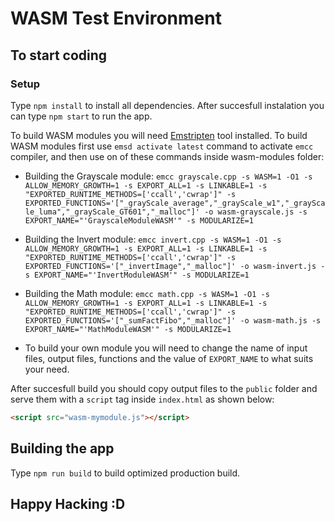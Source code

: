 # WASM Test Environment

## To start coding

### Setup

Type `npm install` to install all dependencies. After succesfull instalation you can type `npm start` to run the app.

To build WASM modules you will need [Emstripten](https://emscripten.org/) tool installed.
To build WASM modules first use `emsd activate latest` command to activate `emcc` compiler, and then use on of these commands inside wasm-modules folder:
- Building the Grayscale module: `emcc grayscale.cpp -s WASM=1 -O1 -s ALLOW_MEMORY_GROWTH=1 -s EXPORT_ALL=1 -s LINKABLE=1 -s "EXPORTED_RUNTIME_METHODS=['ccall','cwrap']" -s EXPORTED_FUNCTIONS='["_grayScale_average","_grayScale_w1","_grayScale_luma","_grayScale_GT601","_malloc"]' -o wasm-grayscale.js -s EXPORT_NAME="'GrayscaleModuleWASM'" -s MODULARIZE=1`

- Building the Invert module: `emcc invert.cpp -s WASM=1 -O1 -s ALLOW_MEMORY_GROWTH=1 -s EXPORT_ALL=1 -s LINKABLE=1 -s "EXPORTED_RUNTIME_METHODS=['ccall','cwrap']" -s EXPORTED_FUNCTIONS='["_invertImage","_malloc"]' -o wasm-invert.js -s EXPORT_NAME="'InvertModuleWASM'" -s MODULARIZE=1`

- Building the Math module: `emcc math.cpp -s WASM=1 -O1 -s ALLOW_MEMORY_GROWTH=1 -s EXPORT_ALL=1 -s LINKABLE=1 -s "EXPORTED_RUNTIME_METHODS=['ccall','cwrap']" -s EXPORTED_FUNCTIONS='["_sumFactFibo","_malloc"]' -o wasm-math.js -s EXPORT_NAME="'MathModuleWASM'" -s MODULARIZE=1`

- To build your own module you will need to change the name of input files, output files, functions and the value of `EXPORT_NAME` to what suits your need.

After succesfull build you should copy output files to the `public` folder and serve them with a `script` tag inside `index.html` as shown below:

```html
<script src="wasm-mymodule.js"></script>
```

## Building the app

Type `npm run build` to build optimized production build.

## Happy Hacking :D